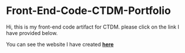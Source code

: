 # Front-End-Code-CTDM-Portfolio

 Hi, this is my front-end code artifact for CTDM. please click on the link I have provided below.

You can see the website I have created <a href="https://noah-diversive.github.io/Front-End-Code-CTDM-Portfolio/"><strong>here</strong></a>
